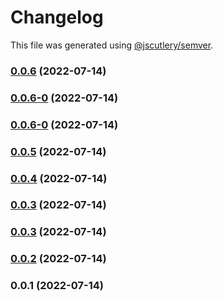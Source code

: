 # Changelog

This file was generated using [@jscutlery/semver](https://github.com/jscutlery/semver).

### [0.0.6](https://github.com/yurikrupnik/nx-go-playground/compare/nest-modules-0.0.6-0...nest-modules-0.0.6) (2022-07-14)

### [0.0.6-0](https://github.com/yurikrupnik/nx-go-playground/compare/nest-modules-0.0.5...nest-modules-0.0.6-0) (2022-07-14)

### [0.0.6-0](https://github.com/yurikrupnik/nx-go-playground/compare/nest-modules-0.0.5...nest-modules-0.0.6-0) (2022-07-14)

### [0.0.5](https://github.com/yurikrupnik/nx-go-playground/compare/nest-modules-0.0.4...nest-modules-0.0.5) (2022-07-14)

### [0.0.4](https://github.com/yurikrupnik/nx-go-playground/compare/nest-modules-0.0.3...nest-modules-0.0.4) (2022-07-14)

### [0.0.3](https://github.com/yurikrupnik/nx-go-playground/compare/nest-modules-0.0.2...nest-modules-0.0.3) (2022-07-14)

### [0.0.3](https://github.com/yurikrupnik/nx-go-playground/compare/nest-modules-0.0.2...nest-modules-0.0.3) (2022-07-14)

### [0.0.2](https://github.com/yurikrupnik/nx-go-playground/compare/nest-modules-0.0.1...nest-modules-0.0.2) (2022-07-14)

### 0.0.1 (2022-07-14)
